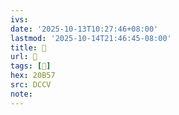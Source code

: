 ```yaml
---
ivs:
date: '2025-10-13T10:27:46+08:00'
lastmod: '2025-10-14T21:46:45-08:00'
title: 􄂓
url: 􄂓
tags: [𠭗]
hex: 20B57
src: DCCV
note:
---
```


